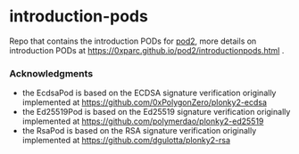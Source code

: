 # introduction-pods
Repo that contains the introduction PODs for [pod2](https://github.com/0xPARC/pod2), more details on introduction PODs at https://0xparc.github.io/pod2/introductionpods.html .


### Acknowledgments
- the EcdsaPod is based on the ECDSA signature verification originally implemented at https://github.com/0xPolygonZero/plonky2-ecdsa
- the Ed25519Pod is based on the Ed25519 signature verification originally implemented at https://github.com/polymerdao/plonky2-ed25519
- the RsaPod is based on the RSA signature verification originally implemented at https://github.com/dgulotta/plonky2-rsa
